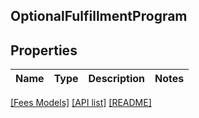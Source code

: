 ## OptionalFulfillmentProgram

## Properties

Name | Type | Description | Notes
------------ | ------------- | ------------- | -------------

[[Fees Models]](../) [[API list]](../../Api) [[README]](../../../README.md)
